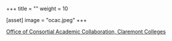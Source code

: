+++
title = ""
weight = 10

[asset]
  image = "ocac.jpeg"
+++


[Office of Consortial Academic Collaboration, Claremont Colleges](https://colleges.claremont.edu/collaboration/)

